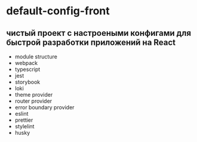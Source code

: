 # default-config-front

## чистый проект с настроеными конфигами для быстрой разработки приложений на React

- module structure
- webpack
- typescript
- jest
- storybook
- loki
- theme provider
- router provider
- error boundary provider
- eslint
- prettier
- stylelint
- husky
